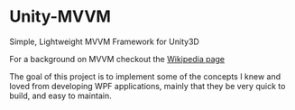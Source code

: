 # Unity-MVVM
Simple, Lightweight MVVM Framework for Unity3D

For a background on MVVM checkout the [Wikipedia page](https://en.wikipedia.org/wiki/Model%E2%80%93view%E2%80%93viewmodel)

The goal of this project is to implement some of the concepts I knew and loved from developing WPF applications, mainly that they be very quick to build, and easy to maintain.
